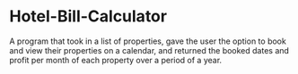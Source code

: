 # Hotel-Bill-Calculator
A program that took in a list of properties, gave the user the option to book and view their properties on a calendar, and returned the booked dates and profit per month of each property over a period of a year.
